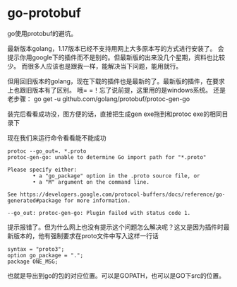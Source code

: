 # go-protobuf
go使用protobuf的避坑。

最新版本golang，1.17版本已经不支持用网上大多原本写的方式进行安装了。
会提示你用google下的插件而不是别的。但最新版的出来没几个星期，资料也比较少。
而很多人应该也是跟我一样，能解决当下问题，能用就行。

但用回旧版本的golang，现在下载的插件也是最新的了。最新版的插件，在要求上也跟旧版本有了区别。
哦= =！忘了说前提，这里用的是windows系统。
还是老步骤：
go get -u github.com/golang/protobuf/protoc-gen-go

装完后看看成功没，图方便的话，直接把生成gen exe拖到和protoc exe的相同目录下

现在我们来运行命令看看能不能成功
```
protoc --go_out=. *.proto
protoc-gen-go: unable to determine Go import path for "*.proto"

Please specify either:
        • a "go_package" option in the .proto source file, or
        • a "M" argument on the command line.

See https://developers.google.com/protocol-buffers/docs/reference/go-generated#package for more information.

--go_out: protoc-gen-go: Plugin failed with status code 1.
```

提示报错了。但为什么网上也没有提示这个问题怎么解决呢？这又是因为插件时最新版本的，他有强制要求在proto文件中写入这样一行话

```
syntax = "proto3";
option go_package = ".";
package ONE_MSG;
```

也就是导出到go的包的对应位置。可以是GOPATH，也可以是GO下src的位置。

